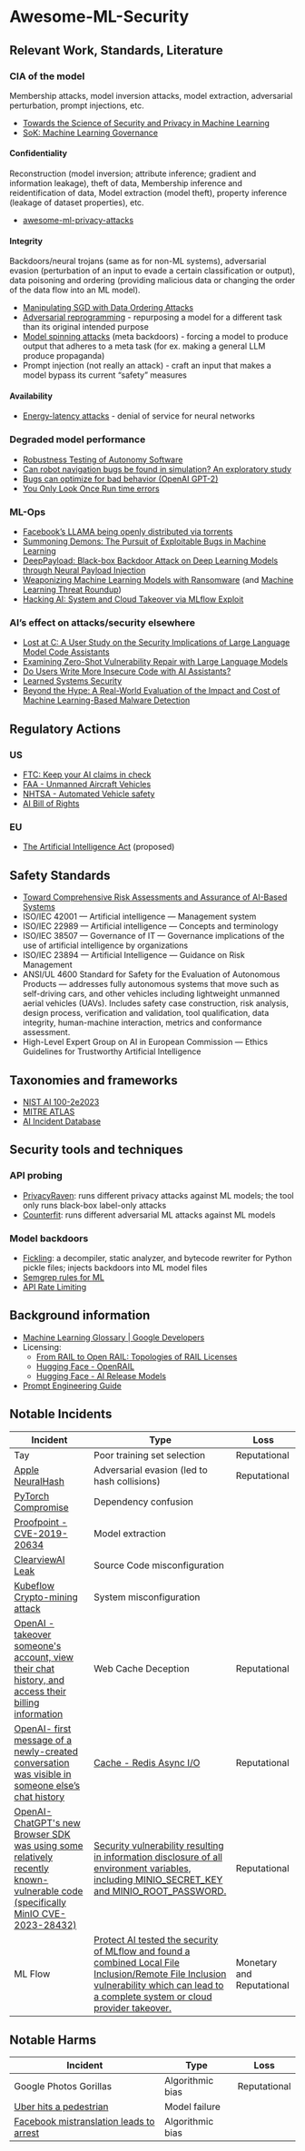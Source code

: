 # Awesome-ML-Security
## Relevant Work, Standards, Literature

### CIA of the model
Membership attacks, model inversion attacks, model extraction, adversarial perturbation, prompt injections, etc.
* [Towards the Science of Security and Privacy in Machine Learning](https://arxiv.org/abs/1611.03814)
* [SoK: Machine Learning Governance](https://arxiv.org/abs/2109.10870)

#### Confidentiality
Reconstruction (model inversion; attribute inference; gradient and information leakage), theft of data, Membership inference and reidentification of data, Model extraction (model theft), property inference (leakage of dataset properties), etc.
* [awesome-ml-privacy-attacks](https://github.com/stratosphereips/awesome-ml-privacy-attacks)

#### Integrity 
Backdoors/neural trojans (same as for non-ML systems), adversarial evasion (perturbation of an input to evade a certain classification or output), data poisoning and ordering (providing malicious data or changing the order of the data flow into an ML model). 
* [Manipulating SGD with Data Ordering Attacks](https://arxiv.org/abs/2104.09667)
* [Adversarial reprogramming](https://arxiv.org/abs/1806.11146) - repurposing a model for a different task than its original intended purpose 
* [Model spinning attacks](https://arxiv.org/abs/2107.10443) (meta backdoors) - forcing a model to produce output that adheres to a meta task (for ex. making a general LLM produce propaganda)
* Prompt injection (not really an attack) - craft an input that makes a model bypass its current “safety” measures

#### Availability
* [Energy-latency attacks](https://arxiv.org/abs/2006.03463) - denial of service for neural networks 

### Degraded model performance
* [Robustness Testing of Autonomy Software](https://users.ece.cmu.edu/~koopman/pubs/hutchison18_icse_robustness_testing_autonomy_software.pdf)
* [Can robot navigation bugs be found in simulation? An exploratory study](https://hal.science/hal-01534235/file/PID4832685.pdf)
* [Bugs can optimize for bad behavior (OpenAI GPT-2)](https://openai.com/research/fine-tuning-gpt-2)
* [You Only Look Once Run time errors](https://www.york.ac.uk/assuring-autonomy/guidance/body-of-knowledge/implementation/2-3/2-3-3/cross-domain-automotive/)

### ML-Ops
* [Facebook’s LLAMA being openly distributed via torrents](https://news.ycombinator.com/item?id=35007978)
* [Summoning Demons: The Pursuit of Exploitable Bugs in Machine Learning](https://arxiv.org/abs/1701.04739) 
* [DeepPayload: Black-box Backdoor Attack on Deep Learning Models through Neural Payload Injection](https://arxiv.org/abs/2101.06896) 
* [Weaponizing Machine Learning Models with Ransomware](https://hiddenlayer.com/research/weaponizing-machine-learning-models-with-ransomware/) (and [Machine Learning Threat Roundup](https://hiddenlayer.com/research/machine-learning-threat-roundup/)) 
* [Hacking AI: System and Cloud Takeover via MLflow Exploit](https://protectai.com/blog/hacking-ai-system-takeover-exploit-in-mlflow) 

### AI’s effect on attacks/security elsewhere
* [Lost at C: A User Study on the Security Implications of Large Language Model Code Assistants](https://arxiv.org/abs/2208.09727)
* [Examining Zero-Shot Vulnerability Repair with Large Language Models](https://arxiv.org/pdf/2112.02125.pdf) 
* [Do Users Write More Insecure Code with AI Assistants?](https://arxiv.org/pdf/2211.03622.pdf) 
* [Learned Systems Security](https://arxiv.org/abs/2212.10318) 
* [Beyond the Hype: A Real-World Evaluation of the Impact and Cost of Machine Learning-Based Malware Detection](https://arxiv.org/abs/2012.09214) 

## Regulatory Actions

### US
* [FTC: Keep your AI claims in check](https://www.ftc.gov/business-guidance/blog/2023/02/keep-your-ai-claims-check)
* [FAA - Unmanned Aircraft Vehicles](https://www.faa.gov/regulations_policies/rulemaking/committees/documents/index.cfm/committee/browse/committeeID/837)
* [NHTSA - Automated Vehicle safety](https://www.nhtsa.gov/technology-innovation/automated-vehicles-safety)
* [AI Bill of Rights](https://www.whitehouse.gov/ostp/ai-bill-of-rights/)

### EU
- [The Artificial Intelligence Act](https://artificialintelligenceact.eu/) (proposed)

## Safety Standards
* [Toward Comprehensive Risk Assessments and Assurance of AI-Based Systems](https://blog.trailofbits.com/2023/03/14/ai-security-safety-audit-assurance-heidy-khlaaf-odd/)
* ISO/IEC 42001 — Artificial intelligence — Management system
* ISO/IEC 22989 — Artificial intelligence — Concepts and terminology
* ISO/IEC 38507 — Governance of IT — Governance implications of the use of artificial intelligence by organizations
* ISO/IEC 23894 — Artificial Intelligence — Guidance on Risk Management
* ANSI/UL 4600 Standard for Safety for the Evaluation of Autonomous Products — addresses fully autonomous systems that move such as self-driving cars, and other vehicles including lightweight unmanned aerial vehicles (UAVs). Includes safety case construction, risk analysis, design process, verification and validation, tool qualification, data integrity, human-machine interaction, metrics and conformance assessment.
* High-Level Expert Group on AI in European Commission — Ethics Guidelines for Trustworthy Artificial Intelligence

## Taxonomies and frameworks
* [NIST AI 100-2e2023](https://csrc.nist.gov/publications/detail/white-paper/2023/03/08/adversarial-machine-learning-taxonomy-and-terminology/draft)
* [MITRE ATLAS](https://atlas.mitre.org/) 
* [AI Incident Database](https://incidentdatabase.ai/) 

## Security tools and techniques
### API probing
* [PrivacyRaven](https://github.com/trailofbits/PrivacyRaven): runs different privacy attacks against ML models; the tool only runs black-box label-only attacks
* [Counterfit](https://github.com/Azure/counterfit): runs different adversarial ML attacks against ML models 

### Model backdoors
* [Fickling](https://github.com/trailofbits/fickling): a decompiler, static analyzer, and bytecode rewriter for Python pickle files; injects backdoors into ML model files
* [Semgrep rules for ML](https://blog.trailofbits.com/2022/10/03/semgrep-maching-learning-static-analysis/) 
* [API Rate Limiting](https://platform.openai.com/docs/guides/rate-limits/overview)

## Background information
* [Machine Learning Glossary | Google Developers](https://developers.google.com/machine-learning/glossary) 
* Licensing:
  * [From RAIL to Open RAIL: Topologies of RAIL Licenses](https://www.licenses.ai/blog/2022/8/18/naming-convention-of-responsible-ai-licenses)
  * [Hugging Face - OpenRAIL ](https://huggingface.co/blog/open_rail)
  * [Hugging Face - AI Release Models](https://arxiv.org/abs/2302.04844)
* [Prompt Engineering Guide](https://github.com/trailofbits/awesome-ml-security/blob/main/prompt-engineering.md)

## Notable Incidents
| **Incident** | **Type** | **Loss** |
| ----- | ----- | ----- |
| Tay | Poor training set selection | Reputational |
| [Apple NeuralHash](https://www.theverge.com/2021/8/18/22630439/apple-csam-neuralhash-collision-vulnerability-flaw-cryptography) | Adversarial evasion (led to hash collisions) | Reputational |
| [PyTorch Compromise](https://pytorch.org/blog/compromised-nightly-dependency/) | Dependency confusion |
| [Proofpoint - CVE-2019-20634](https://github.com/moohax/Proof-Pudding) | Model extraction |
| [ClearviewAI Leak](https://techcrunch.com/2020/04/16/clearview-source-code-lapse/) | Source Code misconfiguration |
| [Kubeflow Crypto-mining attack ](https://sysdig.com/blog/crypto-mining-kubeflow-tensorflow-falco/) | System misconfiguration |                           |
| [OpenAI - takeover someone's account, view their chat history, and access their billing information ](https://twitter.com/naglinagli/status/1639343866313601024) | Web Cache Deception | Reputational |
| [OpenAI- first message of a newly-created conversation was visible in someone else’s chat history](https://openai.com/blog/march-20-chatgpt-outage) | [Cache - Redis Async I/O](https://github.com/redis/redis-py/issues/2624) | Reputational |
| [OpenAI- ChatGPT's new Browser SDK was using some relatively recently known-vulnerable code (specifically MinIO CVE-2023-28432)](https://twitter.com/Andrew___Morris/status/1639325397241278464) | [Security vulnerability resulting in information disclosure of all environment variables, including MINIO_SECRET_KEY and MINIO_ROOT_PASSWORD.](https://www.greynoise.io/blog/openai-minio-and-why-you-should-always-use-docker-cli-scan-to-keep-your-supply-chain-clean) | Reputational              |
| ML Flow | [Protect AI tested the security of MLflow and found a combined Local File Inclusion/Remote File Inclusion vulnerability which can lead to a complete system or cloud provider takeover.](https://protectai.com/blog/hacking-ai-system-takeover-exploit-in-mlflow) | Monetary and Reputational |

## Notable Harms
| **Incident** | **Type** | **Loss** |
| ----- | ----- | ----- |
| Google Photos Gorillas | Algorithmic bias | Reputational |
| [Uber hits a pedestrian](https://incidentdatabase.ai/cite/4/) | Model failure |
| [Facebook mistranslation leads to arrest](https://incidentdatabase.ai/cite/72/) | Algorithmic bias |
